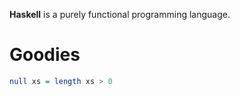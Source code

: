 
**Haskell** is a purely functional programming language.


# Goodies
```haskell
null xs = length xs > 0
```